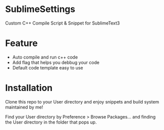 # SublimeSettings
Custom C++ Compile Script &amp; Snippet for SublimeText3

# Feature
* Auto compile and run c++ code
* Add flag that helps you debbug your code
* Default code template easy to use

# Installation
Clone this repo to your User directory and enjoy snippets and build system maintained by me!

Find your User directory by Preference > Browse Packages... and finding the User directory in the folder that pops up.
